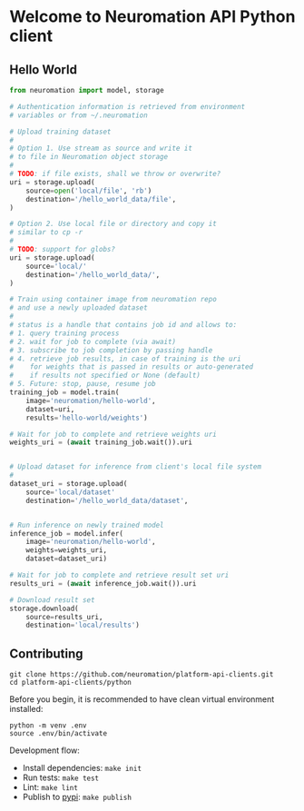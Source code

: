 # Welcome to Neuromation API Python client

## Hello World

```python
from neuromation import model, storage

# Authentication information is retrieved from environment
# variables or from ~/.neuromation

# Upload training dataset
#
# Option 1. Use stream as source and write it
# to file in Neuromation object storage
#
# TODO: if file exists, shall we throw or overwrite?
uri = storage.upload(
    source=open('local/file', 'rb')
    destination='/hello_world_data/file',
)

# Option 2. Use local file or directory and copy it
# similar to cp -r
#
# TODO: support for globs?
uri = storage.upload(
    source='local/'
    destination='/hello_world_data/',
)

# Train using container image from neuromation repo
# and use a newly uploaded dataset
#
# status is a handle that contains job id and allows to:
# 1. query training process
# 2. wait for job to complete (via await)
# 3. subscribe to job completion by passing handle
# 4. retrieve job results, in case of training is the uri
#    for weights that is passed in results or auto-generated
#    if results not specified or None (default)
# 5. Future: stop, pause, resume job
training_job = model.train(
    image='neuromation/hello-world',
    dataset=uri,
    results='hello-world/weights')

# Wait for job to complete and retrieve weights uri
weights_uri = (await training_job.wait()).uri


# Upload dataset for inference from client's local file system
#
dataset_uri = storage.upload(
    source='local/dataset'
    destination='/hello_world_data/dataset',


# Run inference on newly trained model
inference_job = model.infer(
    image='neuromation/hello-world',
    weights=weights_uri,
    dataset=dataset_uri)

# Wait for job to complete and retrieve result set uri
results_uri = (await inference_job.wait()).uri

# Download result set
storage.download(
    source=results_uri,
    destination='local/results')
```

## Contributing

```shell
git clone https://github.com/neuromation/platform-api-clients.git
cd platform-api-clients/python
```

Before you begin, it is recommended to have clean virtual environment installed:

```shell
python -m venv .env
source .env/bin/activate
```

Development flow:

* Install dependencies: `make init`
* Run tests: `make test`
* Lint: `make lint`
* Publish to [pypi](https://pypi.org/project/neuromation/): `make publish`
